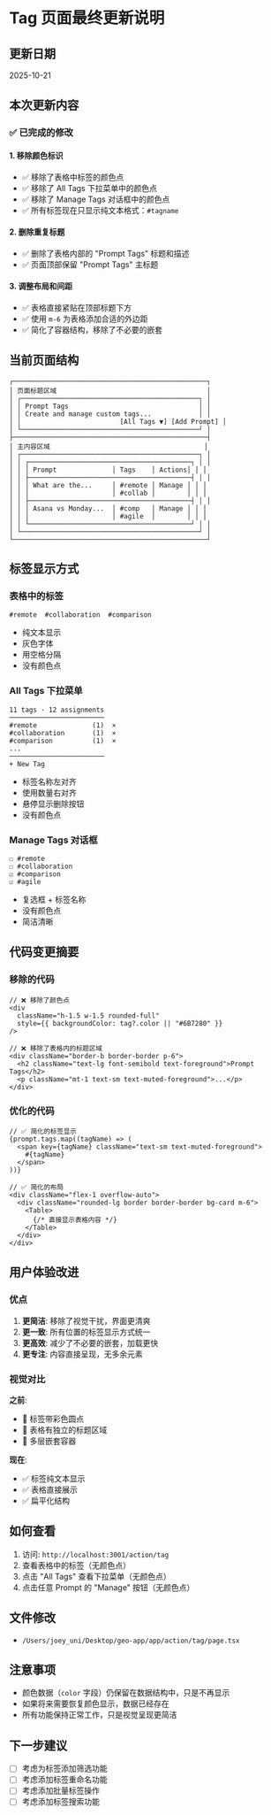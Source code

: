 # Tag 页面最终更新说明

## 更新日期
2025-10-21

## 本次更新内容

### ✅ 已完成的修改

#### 1. **移除颜色标识**
- ✅ 移除了表格中标签的颜色点
- ✅ 移除了 All Tags 下拉菜单中的颜色点
- ✅ 移除了 Manage Tags 对话框中的颜色点
- ✅ 所有标签现在只显示纯文本格式：`#tagname`

#### 2. **删除重复标题**
- ✅ 删除了表格内部的 "Prompt Tags" 标题和描述
- ✅ 页面顶部保留 "Prompt Tags" 主标题

#### 3. **调整布局和间距**
- ✅ 表格直接紧贴在顶部标题下方
- ✅ 使用 `m-6` 为表格添加合适的外边距
- ✅ 简化了容器结构，移除了不必要的嵌套

## 当前页面结构

```
┌─────────────────────────────────────────────────┐
│ 页面标题区域                                      │
│ ┌─────────────────────────────────────────────┐ │
│ │ Prompt Tags                                 │ │
│ │ Create and manage custom tags...            │ │
│ │                         [All Tags ▼] [Add Prompt] │
│ └─────────────────────────────────────────────┘ │
├─────────────────────────────────────────────────┤
│ 主内容区域                                       │
│ ┌─────────────────────────────────────────────┐ │
│ │ ┌─────────────────────────────────────────┐ │ │
│ │ │ Prompt              │ Tags    │ Actions│ │ │
│ │ ├─────────────────────────────────────────┤ │ │
│ │ │ What are the...     │ #remote │ Manage │ │ │
│ │ │                     │ #collab │        │ │ │
│ │ ├─────────────────────────────────────────┤ │ │
│ │ │ Asana vs Monday...  │ #comp   │ Manage │ │ │
│ │ │                     │ #agile  │        │ │ │
│ │ └─────────────────────────────────────────┘ │ │
│ └─────────────────────────────────────────────┘ │
└─────────────────────────────────────────────────┘
```

## 标签显示方式

### 表格中的标签
```
#remote  #collaboration  #comparison
```
- 纯文本显示
- 灰色字体
- 用空格分隔
- 没有颜色点

### All Tags 下拉菜单
```
11 tags · 12 assignments
────────────────────────
#remote              (1)  ×
#collaboration       (1)  ×
#comparison          (1)  ×
...
────────────────────────
+ New Tag
```
- 标签名称左对齐
- 使用数量右对齐
- 悬停显示删除按钮
- 没有颜色点

### Manage Tags 对话框
```
☐ #remote
☐ #collaboration
☑ #comparison
☑ #agile
```
- 复选框 + 标签名称
- 没有颜色点
- 简洁清晰

## 代码变更摘要

### 移除的代码
```tsx
// ❌ 移除了颜色点
<div
  className="h-1.5 w-1.5 rounded-full"
  style={{ backgroundColor: tag?.color || "#6B7280" }}
/>

// ❌ 移除了表格内的标题区域
<div className="border-b border-border p-6">
  <h2 className="text-lg font-semibold text-foreground">Prompt Tags</h2>
  <p className="mt-1 text-sm text-muted-foreground">...</p>
</div>
```

### 优化的代码
```tsx
// ✅ 简化的标签显示
{prompt.tags.map((tagName) => (
  <span key={tagName} className="text-sm text-muted-foreground">
    #{tagName}
  </span>
))}

// ✅ 简化的布局
<div className="flex-1 overflow-auto">
  <div className="rounded-lg border border-border bg-card m-6">
    <Table>
      {/* 直接显示表格内容 */}
    </Table>
  </div>
</div>
```

## 用户体验改进

### 优点
1. **更简洁**: 移除了视觉干扰，界面更清爽
2. **更一致**: 所有位置的标签显示方式统一
3. **更高效**: 减少了不必要的嵌套，加载更快
4. **更专注**: 内容直接呈现，无多余元素

### 视觉对比
**之前**:
- 🔴 标签带彩色圆点
- 🔴 表格有独立的标题区域
- 🔴 多层嵌套容器

**现在**:
- ✅ 标签纯文本显示
- ✅ 表格直接展示
- ✅ 扁平化结构

## 如何查看

1. 访问: `http://localhost:3001/action/tag`
2. 查看表格中的标签（无颜色点）
3. 点击 "All Tags" 查看下拉菜单（无颜色点）
4. 点击任意 Prompt 的 "Manage" 按钮（无颜色点）

## 文件修改
- `/Users/joey_uni/Desktop/geo-app/app/action/tag/page.tsx`

## 注意事项
- 颜色数据（`color` 字段）仍保留在数据结构中，只是不再显示
- 如果将来需要恢复颜色显示，数据已经存在
- 所有功能保持正常工作，只是视觉呈现更简洁

## 下一步建议
- [ ] 考虑为标签添加筛选功能
- [ ] 考虑添加标签重命名功能
- [ ] 考虑添加批量标签操作
- [ ] 考虑添加标签搜索功能

